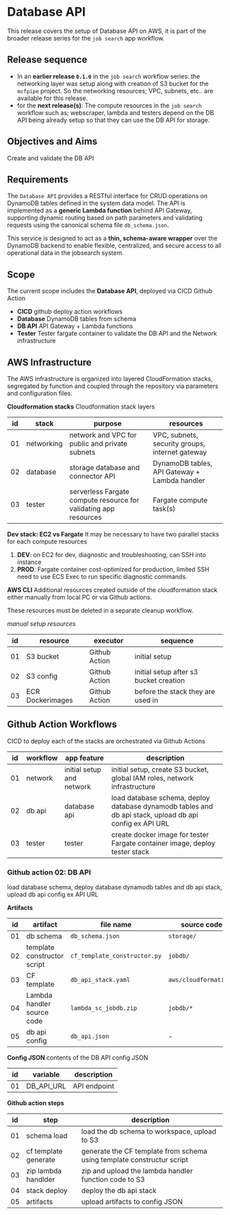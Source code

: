 # Database API
This release covers the setup of Database API on AWS, it is part of the broader release series for the `job search` app workflow.

## Release sequence

- In an **earlier release `0.1.0`** in the `job search` workflow series: the networking layer was setup along with creation of S3 bucket for the `mcfpipe` project.  So the networking resources; VPC, subnets, etc.. are available for this release.
- for the **next release(s)**: The compute resources in the `job search` workflow such as; webscraper, lambda and testers depend on the DB API being already setup so that they can use the DB API for storage.  

## Objectives and Aims
Create and validate the DB API

## Requirements
The `Database API` provides a RESTful interface for CRUD operations on DynamoDB tables defined in the system data model. The API is implemented as a **generic Lambda function** behind API Gateway, supporting dynamic routing based on path parameters and validating requests using the canonical schema file `db_schema.json`.

This service is designed to act as a **thin, schema-aware wrapper** over the DynamoDB backend to enable flexible, centralized, and secure access to all operational data in the jobsearch system.

## Scope
The current scope includes the **Database API**, deployed via CICD Github Action

- **CICD** github deploy action workflows
- **Database** DynamoDB tables from schema
- **DB API** API Gateway + Lambda functions
- **Tester** Tester fargate container to validate the DB API and the Network infrastructure

## AWS Infrastructure
The AWS infrastructure is organized into layered CloudFormation stacks, segregated by function and coupled through the repository via parameters and configuration files.

__Cloudformation stacks__
Cloudformation stack layers

| id | stack | purpose | resources |
| - | - | - | - |
| 01 | networking | network and VPC for public and private subnets | VPC, subnets, security groups, internet gateway |
| 02 | database | storage database and connector API | DynamoDB tables, API Gateway + Lambda handler |
| 03 | tester | serverless Fargate compute resource for validating app resources | Fargate compute task(s) |

__Dev stack: EC2 vs Fargate__
It may be necessary to have two parallel stacks for each compute resources 

1. **DEV**: on EC2 for dev, diagnostic and troubleshooting, can SSH into instance
2. **PROD**: Fargate container cost-optimized for production, limited SSH need to use ECS Exec to run specific diagnostic commands.

__AWS CLI__
Additional resources created outside of the cloudformation stack either manually from local PC or via Github actions. 

These resources must be deleted in a separate cleanup workflow.

_manual setup resources_

| id | resource | executor | sequence |
| - | - | - | - |
| 01 | S3 bucket | Github Action | initial setup |
| 02 | S3 config | Github Action | initial setup after s3 bucket creation |
| 03 | ECR Dockerimages | Github Action | before the stack they are used in |

## Github Action Workflows
CICD to deploy each of the stacks are orchestrated via Github Actions 

| id | workflow | app feature | description |
| - | - | - | - |
| 01 | network | initial setup and network | initial setup, create S3 bucket, global IAM roles, network infrastructure |
| 02 | db api | database api | load database schema, deploy database dynamodb tables and db api stack, upload db api config ex API URL |
| 03 | tester | tester | create docker image for tester Fargate container image, deploy tester stack |

### Github action 02: DB API
load database schema, deploy database dynamodb tables and db api stack, upload db api config 
ex API URL

__Artifacts__

| id | artifact | file name | source code | S3 |
| - | - | - | - | - |
| 01 | db schema | `db_schema.json` | `storage/` | `storage/` |
| 02 | template constructor script | `cf_template_constructor.py` | `jobdb/` | - |
| 03 | CF template | `db_api_stack.yaml` | `aws/cloudformation/` | - |
| 04 | Lambda handler source code | `lambda_sc_jobdb.zip` | `jobdb/*` | `apps/jobdb/` |
| 05 | db api config | `db_api.json` | - | `storage/` |

__Config JSON__
contents of the DB API config JSON

| id | variable | description |
| - | - | - |
| 01 | DB_API_URL | API endpoint |

__Github action steps__

| id | step | description |
| - | - | - |
| 01 | schema load | load the db schema to workspace, upload to S3 |
| 02 | cf template generate | generate the CF template from schema using template constructur script |
| 03 | zip lambda handlder | zip and upload the lambda handler function code to S3 |
| 04 | stack deploy | deploy the db api stack |
| 05 | artifacts | upload artifacts to config JSON |
